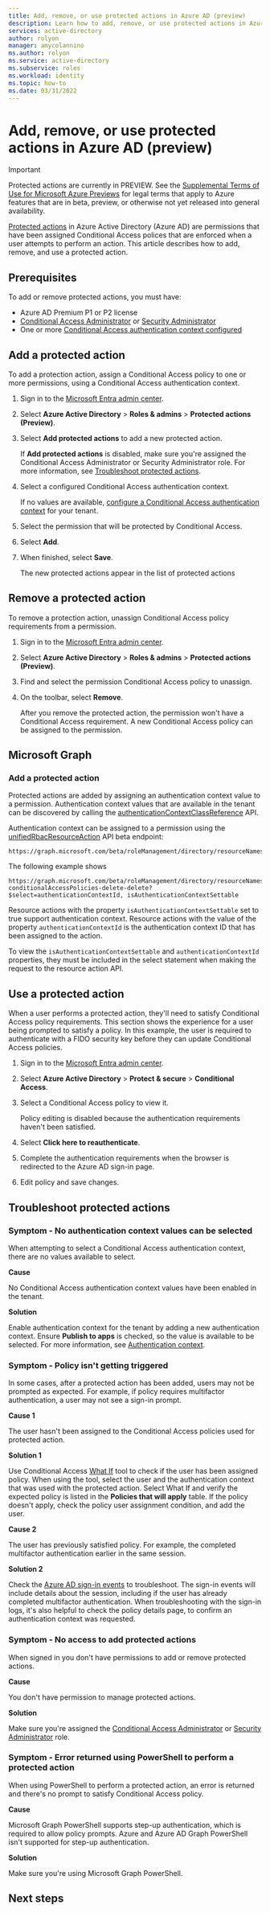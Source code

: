 ```yaml
---
title: Add, remove, or use protected actions in Azure AD (preview)
description: Learn how to add, remove, or use protected actions in Azure Active Directory.
services: active-directory
author: rolyon
manager: amycolannino
ms.author: rolyon
ms.service: active-directory
ms.subservice: roles
ms.workload: identity
ms.topic: how-to
ms.date: 03/31/2022
---
```


# Add, remove, or use protected actions in Azure AD (preview)

> [!IMPORTANT]
> Protected actions are currently in PREVIEW.
> See the [Supplemental Terms of Use for Microsoft Azure Previews](https://azure.microsoft.com/support/legal/preview-supplemental-terms/) for legal terms that apply to Azure features that are in beta, preview, or otherwise not yet released into general availability.

[Protected actions](./protected-actions-overview.md) in Azure Active Directory (Azure AD) are permissions that have been assigned Conditional Access polices that are enforced when a user attempts to perform an action. This article describes how to add, remove, and use a protected action.

## Prerequisites

To add or remove protected actions, you must have:

- Azure AD Premium P1 or P2 license
- [Conditional Access Administrator](permissions-reference.md#conditional-access-administrator) or [Security Administrator](permissions-reference.md#security-administrator)
- One or more [Conditional Access authentication context configured](../conditional-access/concept-conditional-access-cloud-apps#authentication-context)

## Add a protected action

To add a protection action, assign a Conditional Access policy to one or more permissions, using a Conditional Access authentication context.

1. Sign in to the [Microsoft Entra admin center](https://entra.microsoft.com).

1. Select **Azure Active Directory** > **Roles & admins** > **Protected actions (Preview)**.

1. Select **Add protected actions** to add a new protected action.

    If **Add protected actions** is disabled, make sure you're assigned the Conditional Access Administrator or Security Administrator role. For more information, see [Troubleshoot protected actions](#troubleshoot-protected-actions).

1. Select a configured Conditional Access authentication context. 

    If no values are available, [configure a Conditional Access authentication context](../conditional-access/concept-conditional-access-cloud-apps#authentication-context) for your tenant.

1. Select the permission that will be protected by Conditional Access.

1. Select **Add**.

1. When finished, select **Save**.

    The new protected actions appear in the list of protected actions

## Remove a protected action

To remove a protection action, unassign Conditional Access policy requirements from a permission.

1. Sign in to the [Microsoft Entra admin center](https://entra.microsoft.com).

1. Select **Azure Active Directory** > **Roles & admins** > **Protected actions (Preview)**.

1. Find and select the permission Conditional Access policy to unassign.

1. On the toolbar, select **Remove**.
 
    After you remove the protected action, the permission won't have a Conditional Access requirement. A new Conditional Access policy can be assigned to the permission.

## Microsoft Graph

### Add a protected action

Protected actions are added by assigning an authentication context value to a permission. Authentication context values that are available in the tenant can be discovered by calling the [authenticationContextClassReference](/graph/api/resources/authenticationcontextclassreference) API.

Authentication context can be assigned to a permission using the [unifiedRbacResourceAction](/graph/api/resources/unifiedrbacresourceaction) API beta endpoint:

```http
https://graph.microsoft.com/beta/roleManagement/directory/resourceNamespaces/microsoft.directory/resourceActions/
```

The following example shows

```http
https://graph.microsoft.com/beta/roleManagement/directory/resourceNamespaces/microsoft.directory/resourceActions/microsoft.directory-conditionalAccessPolicies-delete-delete?$select=authenticationContextId, isAuthenticationContextSettable
```

Resource actions with the property `isAuthenticationContextSettable` set to true support authentication context. Resource actions with the value of the property `authenticationContextId` is the authentication context ID that has been assigned to the action.

To view the `isAuthenticationContextSettable` and `authenticationContextId` properties, they must be included in the select statement when making the request to the resource action API.

## Use a protected action

When a user performs a protected action, they'll need to satisfy Conditional Access policy requirements. This section shows the experience for a user being prompted to satisfy a policy. In this example, the user is required to authenticate with a FIDO security key before they can update Conditional Access policies.

1. Sign in to the [Microsoft Entra admin center](https://entra.microsoft.com).

1. Select **Azure Active Directory** > **Protect & secure** > **Conditional Access**.

1. Select a Conditional Access policy to view it.

    Policy editing is disabled because the authentication requirements haven't been satisfied.

1. Select **Click here to reauthenticate**.

1. Complete the authentication requirements when the browser is redirected to the Azure AD sign-in page.
 
1. Edit policy and save changes.

## Troubleshoot protected actions

### Symptom - No authentication context values can be selected

When attempting to select a Conditional Access authentication context, there are no values available to select.
 
**Cause**

No Conditional Access authentication context values have been enabled in the tenant.

**Solution**

Enable authentication context for the tenant by adding a new authentication context. Ensure **Publish to apps** is checked, so the value is available to be selected. For more information, see [Authentication context](../conditional-access/concept-conditional-access-cloud-apps.md#authentication-context).

### Symptom - Policy isn't getting triggered

In some cases, after a protected action has been added, users may not be prompted as expected. For example, if policy requires multifactor authentication, a user may not see a sign-in prompt. 

**Cause 1**

The user hasn't been assigned to the Conditional Access policies used for protected action.

**Solution 1**

Use Conditional Access [What If](../conditional-access/troubleshoot-conditional-access-what-if.md) tool to check if the user has been assigned policy. When using the tool, select the user and the authentication context that was used with the protected action. Select What If and verify the expected policy is listed in the **Policies that will apply** table. If the policy doesn't apply, check the policy user assignment condition, and add the user.

**Cause 2**

The user has previously satisfied policy. For example, the completed multifactor authentication earlier in the same session. 

**Solution 2**

Check the [Azure AD sign-in events](../conditional-access/troubleshoot-conditional-access.md) to troubleshoot. The sign-in events will include details about the session, including if the user has already completed multifactor authentication. When troubleshooting with the sign-in logs, it's also helpful to check the policy details page, to confirm an authentication context was requested.  

### Symptom - No access to add protected actions

When signed in you don't have permissions to add or remove protected actions.

**Cause**

You don't have permission to manage protected actions.

**Solution**

Make sure you're assigned the [Conditional Access Administrator](permissions-reference.md#conditional-access-administrator) or [Security Administrator](permissions-reference.md#security-administrator) role.

### Symptom - Error returned using PowerShell to perform a protected action

When using PowerShell to perform a protected action, an error is returned and there's no prompt to satisfy Conditional Access policy.

**Cause**

Microsoft Graph PowerShell supports step-up authentication, which is required to allow policy prompts. Azure and Azure AD Graph PowerShell isn't supported for step-up authentication.

**Solution**

Make sure you're using Microsoft Graph PowerShell.

## Next steps

